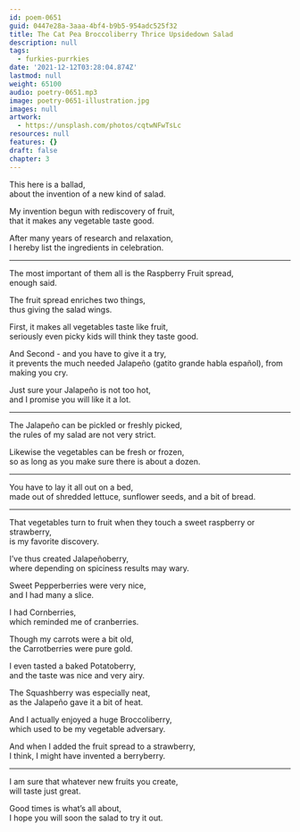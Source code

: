 ```yaml
---
id: poem-0651
guid: 0447e28a-3aaa-4bf4-b9b5-954adc525f32
title: The Cat Pea Broccoliberry Thrice Upsidedown Salad
description: null
tags:
  - furkies-purrkies
date: '2021-12-12T03:28:04.874Z'
lastmod: null
weight: 65100
audio: poetry-0651.mp3
image: poetry-0651-illustration.jpg
images: null
artwork:
  - https://unsplash.com/photos/cqtwNFwTsLc
resources: null
features: {}
draft: false
chapter: 3
---
```


This here is a ballad,\
about the invention of a new kind of salad.

My invention begun with rediscovery of fruit,\
that it makes any vegetable taste good.

After many years of research and relaxation,\
I hereby list the ingredients in celebration.

---

The most important of them all is the Raspberry Fruit spread,\
enough said.

The fruit spread enriches two things,\
thus giving the salad wings.

First, it makes all vegetables taste like fruit,\
seriously even picky kids will think they taste good.

And Second - and you have to give it a try,\
it prevents the much needed Jalapeño (gatito grande habla español), from making you cry.

Just sure your Jalapeño is not too hot,\
and I promise you will like it a lot.

---

The Jalapeño can be pickled or freshly picked,\
the rules of my salad are not very strict.

Likewise the vegetables can be fresh or frozen,\
so as long as you make sure there is about a dozen.

---

You have to lay it all out on a bed,\
made out of shredded lettuce, sunflower seeds, and a bit of bread.

---

That vegetables turn to fruit when they touch a sweet raspberry or strawberry,\
is my favorite discovery.

I’ve thus created Jalapeñoberry,\
where depending on spiciness results may wary.

Sweet Pepperberries were very nice,\
and I had many a slice.

I had Cornberries,\
which reminded me of cranberries.

Though my carrots were a bit old,\
the Carrotberries were pure gold.

I even tasted a baked Potatoberry,\
and the taste was nice and very airy.

The Squashberry was especially neat,\
as the Jalapeño gave it a bit of heat.

And I actually enjoyed a huge Broccoliberry,\
which used to be my vegetable adversary.

And when I added the fruit spread to a strawberry,\
I think, I might have invented a berryberry.

---

I am sure that whatever new fruits you create,\
will taste just great.

Good times is what’s all about,\
I hope you will soon the salad to try it out.
